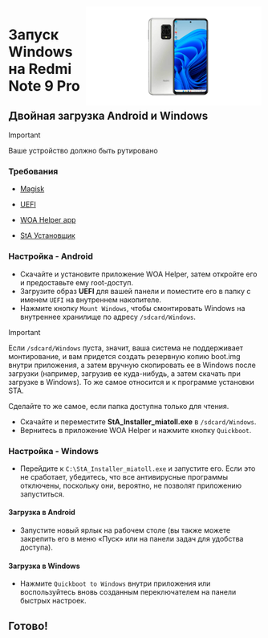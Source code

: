<img align="right" src="https://github.com/Rubanoxd/Port-Windows-11-redmi-note-9_pro/blob/main/Miatoll.png" width="350" alt="Windows 11 Running On A Redmi Note 9 Pro">

# Запуск Windows на Redmi Note 9 Pro

## Двойная загрузка Android и Windows
> [!IMPORTANT]
> Ваше устройство должно быть рутировано 

### Требования
- [Magisk](https://github.com/topjohnwu/Magisk/releases/latest)

- [UEFI](https://github.com/Rubanoxd/Port-Windows-11-redmi-note-9_pro/releases/tag/Uefi)

- [WOA Helper app](https://github.com/Marius586/WoA-Helper-update/releases/tag/WOA)

- [StA Установщик](https://github.com/Rubanoxd/Port-Windows-11-redmi-note-9_pro/releases/download/dualboot/StA_Installer_miatoll.exe)

### Настройка - Android
- Скачайте и установите приложение WOA Helper, затем откройте его и предоставьте ему root-доступ.
- Загрузите образ **UEFI** для вашей панели и поместите его в папку с именем `UEFI` на внутреннем накопителе.
- Нажмите кнопку `Mount Windows`, чтобы смонтировать Windows на внутреннее хранилище по адресу `/sdcard/Windows`.
> [!Important]
> Если `/sdcard/Windows` пуста, значит, ваша система не поддерживает монтирование, и вам придется создать резервную копию boot.img внутри приложения, а затем вручную скопировать ее в Windows после загрузки (например, загрузив ее куда-нибудь, а затем скачать при загрузке в Windows). То же самое относится и к программе установки STA.
>
> Сделайте то же самое, если папка доступна только для чтения.
- Скачайте и переместите **StA_Installer_miatoll.exe** в `/sdcard/Windows`.
- Вернитесь в приложение WOA Helper и нажмите кнопку `Quickboot`.

### Настройка - Windows
- Перейдите  к `C:\StA_Installer_miatoll.exe` и запустите его. Если это не сработает, убедитесь, что все антивирусные программы отключены, поскольку они, вероятно, не позволят приложению запуститься.

#### Загрузка в Android
- Запустите новый ярлык на рабочем столе (вы также можете закрепить его в меню «Пуск» или на панели задач для удобства доступа).

#### Загрузка в Windows
- Нажмите `Quickboot to Windows` внутри приложения или воспользуйтесь вновь созданным переключателем на панели быстрых настроек.
  
## Готово!